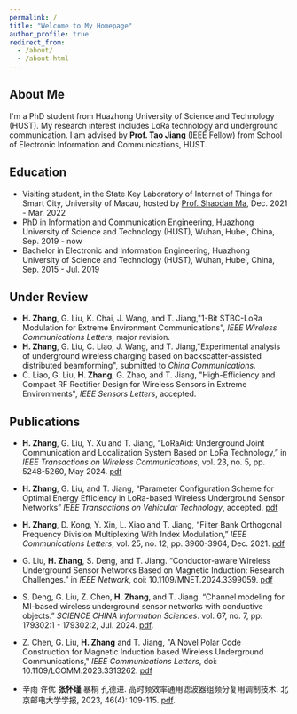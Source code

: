 ```yaml
---
permalink: /
title: "Welcome to My Homepage"
author_profile: true
redirect_from: 
  - /about/
  - /about.html
---
```


## About Me
I'm a PhD student from Huazhong University of Science and Technology (HUST). My research interest includes LoRa technology and underground communication.
I am advised by **Prof. Tao Jiang** (IEEE Fellow) from School of Electronic Information and Communications, HUST. 

## Education
+ Visiting student, in the State Key Laboratory of Internet of Things for Smart City, University of Macau, hosted by [Prof. Shaodan Ma](https://www.fst.um.edu.mo/personal/shaodanma/), Dec. 2021 - Mar. 2022
+ PhD in Information and Communication Engineering, Huazhong University of Science and Technology (HUST), Wuhan, Hubei, China, Sep. 2019 - now  
+ Bachelor in Electronic and Information Engineering, Huazhong University of Science and Technology (HUST), Wuhan, Hubei, China, Sep. 2015 - Jul. 2019

## Under Review
+ **H. Zhang**, G. Liu, K. Chai, J. Wang, and T. Jiang,"1-Bit STBC-LoRa Modulation for Extreme Environment Communications", *IEEE Wireless Communications Letters*, major revision.
+ **H. Zhang**, G. Liu, C. Liao, J. Wang, and T. Jiang,"Experimental analysis of underground wireless charging based on backscatter-assisted distributed beamforming", submitted to *China Communications*.
+ C. Liao, G. Liu, **H. Zhang**, G. Zhao, and T. Jiang, "High-Efficiency and Compact RF Rectifier Design for Wireless Sensors in Extreme Environments", *IEEE Sensors Letters*, accepted.

## Publications
+ **H. Zhang**, G. Liu, Y. Xu and T. Jiang, “LoRaAid: Underground Joint Communication and Localization System Based on LoRa Technology,” in *IEEE Transactions on Wireless Communications*, vol. 23, no. 5, pp. 5248-5260, May 2024. [pdf](https://ieeexplore.ieee.org/document/10295375)

+ **H. Zhang**, G. Liu, and T. Jiang, “Parameter Configuration Scheme for Optimal Energy Efficiency in LoRa-based Wireless Underground Sensor Networks” *IEEE Transactions on Vehicular Technology*, accepted. [pdf](https://ieeexplore.ieee.org/document/10891365)

+ **H. Zhang**, D. Kong, Y. Xin, L. Xiao and T. Jiang, “Filter Bank Orthogonal Frequency Division Multiplexing With Index Modulation,” *IEEE Communications Letters*, vol. 25, no. 12, pp. 3960-3964, Dec. 2021. [pdf](https://ieeexplore.ieee.org/document/9558804)

+ G. Liu, **H. Zhang**, S. Deng, and T. Jiang. “Conductor-aware Wireless Underground Sensor Networks Based on Magnetic Induction: Research Challenges.” in *IEEE Network*, doi: 10.1109/MNET.2024.3399059. [pdf](https://ieeexplore.ieee.org/document/10526289)

+ S. Deng, G. Liu, Z. Chen, **H. Zhang**, and T. Jiang. “Channel modeling for MI-based wireless underground sensor networks with conductive objects.” *SCIENCE CHINA Information Sciences*. vol. 67, no. 7, pp: 179302:1 - 179302:2, Jul. 2024. [pdf](https://link.springer.com/article/10.1007/s11432-023-4024-2).

+ Z. Chen, G. Liu, **H. Zhang** and T. Jiang, "A Novel Polar Code Construction for Magnetic Induction based Wireless Underground Communications," *IEEE Communications Letters*, doi: 10.1109/LCOMM.2023.3313262. [pdf](https://ieeexplore.ieee.org/document/10244082)

+	辛雨 许优 **张怀瑾** 暴桐 孔德进. 高时频效率通用滤波器组频分复用调制技术. 北京邮电大学学报, 2023, 46(4): 109-115. [pdf](https://journal.bupt.edu.cn/CN/Y2023/V46/I4/109).

